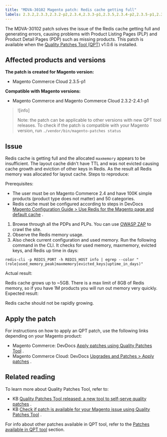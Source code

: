 ```yaml
---
title: "MDVA-30102 Magento patch: Redis cache getting full"
labels: 2.3.2,2.3.3,2.3.2-p2,2.3.4,2.3.3-p1,2.3.5,2.3.4-p2,2.3.5-p1,2.3.5-p2,2.3.6,2.3.6-p1,2.3.7,2.4.0,2.4.0-p1,2.4.1,2.4.1-p1,QPT 1.0.6,QPT patches,Magento Commerce,Magento Commerce Cloud,Quality Patches Tool,Redis,cache,memory,missing products,support tools
---
```


The MDVA-30102 patch solves the issue of the Redis cache getting full and generating errors, causing problems with Product Listing Pages (PLP) and Product Detail Pages (PDP) such as missing products. This patch is available when the [Quality Patches Tool (QPT)](https://devdocs.magento.com/guides/v2.4/comp-mgr/patching.html#mqp) v1.0.6 is installed.

## Affected products and versions

**The patch is created for Magento version:**

* Magento Commerce Cloud 2.3.5-p1

**Compatible with Magento versions:**

* Magento Commerce and Magento Commerce Cloud 2.3.2-2.4.1-p1

>![info]
>
>Note: the patch can be applicable to other versions with new QPT tool releases. To check if the patch is compatible with your Magento version, run `./vendor/bin/magento-patches
    status`

## Issue

Redis cache is getting full and the allocated `maxmemory` appears to be insufficient. The layout cache didn't have TTL and was not evicted causing cache growth and eviction of other keys in Redis. As the result all Redis memory was allocated for layout cache. <span class="wysiwyg-underline">Steps to reproduce:</span>

Prerequisites:

* The user must be on Magento Commerce 2.4 and have 100K simple products (product type does not matter) and 50 categories.
* Redis cache must be configured according to steps in DevDocs [Magento Configuration Guide > Use Redis for the Magento page and default cache](https://devdocs.magento.com/guides/v2.4/config-guide/redis/redis-pg-cache.html#example-command) .

1. Browse through all the PDPs and PLPs. You can use [OWASP ZAP](https://owasp.org/www-project-zap/) to crawl the site.
1. Observe the Redis memory usage.
1. Also check current configuration and used memory. Run the following command in the CLI. It checks for used memory, maxmemory, evicted keys, and Redis up time in days:

```clike
redis-cli -p REDIS_PORT -h REDIS_HOST info | egrep --color "(role|used_memory_peak|maxmemory|evicted_keys|uptime_in_days)"
```

 <span class="wysiwyg-underline">Actual result:</span>

Redis cache grows up to ~5GB. There is a max limit of 8GB of Redis memory, so if you have 1M products you will run out memory very quickly. <span class="wysiwyg-underline">Expected result:</span>

Redis cache should not be rapidly growing.

## Apply the patch

For instructions on how to apply an QPT patch, use the following links depending on your Magento product:

* Magento Commerce: DevDocs [Apply patches using Quality Patches Tool](https://devdocs.magento.com/guides/v2.4/comp-mgr/patching/mqp.html) .
* Magento Commerce Cloud: DevDocs [Upgrades and Patches > Apply patches](https://devdocs.magento.com/cloud/project/project-patch.html) .

## Related reading

To learn more about Quality Patches Tool, refer to:

* KB [Quality Patches Tool released: a new tool to self-serve quality patches](https://support.magento.com/hc/en-us/articles/360047139492) .
* KB [Check if patch is available for your Magento issue using Quality Patches Tool](https://support.magento.com/hc/en-us/articles/360047125252) .

For info about other patches available in QPT tool, refer to the [Patches available in QPT tool](https://support.magento.com/hc/en-us/sections/360010506631-Patches-available-in-QPT-tool-) section.
